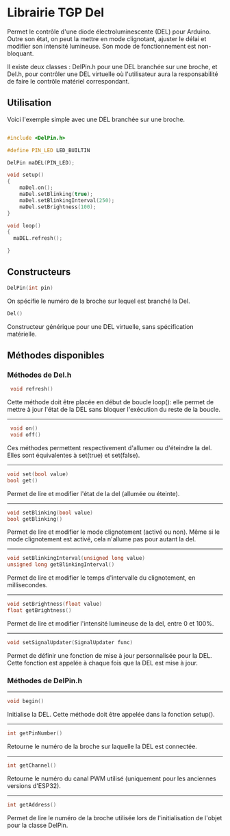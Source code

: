 # Librairie TGP Del

Permet le contrôle d'une diode électroluminescente (DEL) pour Arduino. Outre son état, on peut la mettre en mode clignotant, ajuster le délai et modifier son intensité lumineuse. Son mode de fonctionnement est non-bloquant.

Il existe deux classes : DelPin.h pour une DEL branchée sur une broche, et Del.h, pour contrôler une DEL virtuelle où l'utilisateur aura la responsabilité de faire le contrôle matériel correspondant.

## Utilisation

Voici l'exemple simple avec une DEL branchée sur une broche.

```cpp

#include <DelPin.h> 

#define PIN_LED LED_BUILTIN

DelPin maDEL(PIN_LED); 

void setup()
{
    maDel.on();
    maDel.setBlinking(true);
    maDel.setBlinkingInterval(250);
    maDel.setBrightness(100);
}

void loop()
{
  maDEL.refresh();

}
```

## Constructeurs
```cpp
DelPin(int pin)
```
On spécifie le numéro de la broche sur lequel est branché la Del.

```cpp
Del()
```
Constructeur générique pour une DEL virtuelle, sans spécification matérielle. 

## Méthodes disponibles

### Méthodes de Del.h

```cpp
 void refresh()
```
Cette méthode doit être placée en début de boucle loop(): elle permet de mettre à jour l'état de la DEL sans bloquer l'exécution du reste de la boucle.

---
```cpp
 void on()
 void off()
```
Ces méthodes permettent respectivement d'allumer ou d'éteindre la del. Elles sont équivalentes à set(true) et set(false).

---
```cpp
void set(bool value) 
bool get()
```
Permet de lire et modifier l'état de la del (allumée ou éteinte).

---
```cpp
void setBlinking(bool value)
bool getBlinking()
```
Permet de lire et modifier le mode clignotement (activé ou non). Même si le mode clignotement est activé, cela n'allume pas pour autant la del.

---
```cpp
void setBlinkingInterval(unsigned long value)
unsigned long getBlinkingInterval()
```
Permet de lire et modifier le temps d'intervalle du clignotement, en millisecondes.

---
```cpp
void setBrightness(float value)
float getBrightness()
```
Permet de lire et modifier l'intensité lumineuse de la del, entre 0 et 100%.

---
```cpp
void setSignalUpdater(SignalUpdater func)
```
Permet de définir une fonction de mise à jour personnalisée pour la DEL. Cette fonction est appelée à chaque fois que la DEL est mise à jour.

### Méthodes de DelPin.h

---
```cpp
void begin()
```
Initialise la DEL. Cette méthode doit être appelée dans la fonction setup().

---
```cpp
int getPinNumber()
```
Retourne le numéro de la broche sur laquelle la DEL est connectée.

---
```cpp
int getChannel()
```
Retourne le numéro du canal PWM utilisé (uniquement pour les anciennes versions d'ESP32).

---
```cpp
int getAddress()
```
Permet de lire le numéro de la broche utilisée lors de l'initialisation de l'objet pour la classe DelPin.
